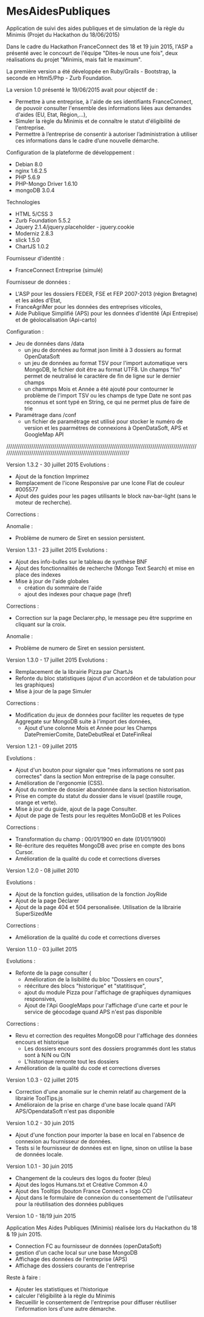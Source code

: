 # MesAidesPubliques
Application de suivi des aides publiques et de simulation de la règle du Minimis (Projet du Hackathon du 18/06/2015)

Dans le cadre du Hackathon FranceConnect des 18 et 19 juin 2015, l'ASP a présenté avec le concourt de l'équipe "Dites-le nous une fois", deux réalisations du projet "Minimis, mais fait le maximum".

La première version a été développée en Ruby/Grails - Bootstrap, la seconde en Html5/Php - Zurb Foundation.

La version 1.0 présenté le 19/06/2015 avait pour objectif  de :
 - Permettre à une entreprise, à l'aide de ses identifiants FranceConnect, de pouvoir consulter l'ensemble des  informations liées aux demandes d'aides (EU, Etat, Région,...),
 - Simuler la règle du Minimis et de connaître le statut d'éligibilité de l'entreprise.
- Permettre à l’entreprise de consentir à autoriser l’administration à utiliser ces informations dans le cadre d’une nouvelle démarche.

Configuration de la plateforme de développement :
- Debian 8.0
- nginx 1.6.2.5
- PHP 5.6.9
- PHP-Mongo Driver 1.6.10
- mongoDB 3.0.4
 
Technologies
- HTML 5/CSS 3
- Zurb Foundation 5.5.2
- Jquery 2.1.4/jquery.placeholder - jquery.cookie
- Moderniz 2.8.3
- slick 1.5.0
- ChartJS 1.0.2

Fournisseur d'identité :
- FranceConnect Entreprise (simulé)

Fournisseur de données :
- L'ASP pour les dossiers FEDER, FSE et FEP 2007-2013 (région Bretagne) et les aides d'Etat,
- FranceAgriMer pour les données des entreprises viticoles,
- Aide Publique Simplifié (APS) pour les données d'identité (Api Entrepise) et de géolocalisation (Api-carto)


Configuration :
- Jeu de données dans /data
	- un jeu de données au format json limité à 3 dossiers au format OpenDataSoft 
	- un jeu de données au format TSV pour l'import automatique vers MongoDB, le fichier doit être au format UTF8. Un champs "fin" permet de neutralisé le caractère de fin de ligne sur le dernier champs
	- un chammps Mois et Année a été ajouté pour contourner le problème de l'import TSV ou les champs de type Date ne sont pas reconnus et sont typé en String, ce qui ne permet plus de faire de trie
- Paramétrage  dans /conf
	- un fichier de paramétrage est utilisé pour stocker le numéro de version et les paarmétres de connexions à OpenDataSoft, APS et GoogleMap API


///////////////////////////////////////////////////////////////////////////////////////////////////////////////////////////////////////////////////////////////////

Version 1.3.2 - 30 juillet 2015
Evolutions :
- Ajout de la fonction Imprimez
- Remplacement de l'icone Responsive par une Icone Flat de couleur #005577
- Ajout des guides pour les pages utilisants le block nav-bar-light (sans le moteur de recherche).

Corrections :

Anomalie :
- Problème de numero de Siret en session persistent.


Version 1.3.1 - 23 juillet 2015
Evolutions :
- Ajout des info-bulles sur le tableau de synthèse BNF
- Ajout des fonctionnalités de recherche (Mongo Text Search) et mise en place des indexes
- Mise à jour de l'aide globales
	- création du sommaire de l'aide
	- ajout des indexes pour chaque page (href)

Corrections :
-  Correction sur la page Declarer.php, le message peu être supprime en cliquant sur la croix.

Anomalie :
- Problème de numero de Siret en session persistent.

Version 1.3.0 - 17 juillet 2015
Evolutions :
- Remplacement de la librairie Pizza par ChartJs
- Refonte du bloc statistiques (ajout d'un accordéon et de tabulation pour les graphiques)
- Mise à jour de la page Simuler

Corrections :
- Modification du jeux de données pour faciliter les requetes de type Aggregate sur MongoDB suite à l'import des données, 
	- Ajout d'une colonne Mois et Année pour les Champs DatePremierComite, DateDebutReal et DateFinReal


Version 1.2.1 - 09 juillet 2015

Evolutions :
- Ajout d'un bouton pour signaler que "mes informations ne sont pas correctes" dans la section Mon entreprise de la page consulter.
- Amélioration de l'ergonomie (CSS).
- Ajout du nombre de dossier abandonnée dans la section historisation.
- Prise en compte du statut du dossier dans le visuel (pastille rouge, orange et verte).
- Mise à jour du guide, ajout de la page Consulter.
- Ajout de page de Tests pour les requêtes MonGoDB et les Polices

Corrections :
- Transformation du champ : 00/01/1900 en date (01/01/1900)
- Ré-écriture des requêtes MongoDB avec prise en compte des bons Cursor.
- Amélioration de la qualité du code et corrections diverses

Version 1.2.0 - 08 juillet 2010

Evolutions :
- Ajout de la fonction guides, utilisation de la fonction JoyRide
- Ajout de la page Déclarer
- Ajout de la page 404 et 504 personalisée. Utilisation de la librairie SuperSizedMe

Corrections :
- Amélioration de la qualité du code et corrections diverses

Version 1.1.0 - 03 juillet 2015

Evolutions :
- Refonte de la page consulter (
	- Amélioration de la lisibilité du bloc "Dossiers en cours",
	- réécriture des blocs "historique" et "statitisque", 
	- ajout du module Pizza pour l'affichage de graphiques dynamiques responsives,
	- Ajout de l'Api GoogleMaps pour l'affichage d'une carte et pour le service de géocodage quand APS n'est pas disponible

Corrections :
- Revu et correction des requêtes MongoDB pour l'affichage des données encours et historique
	- Les dossiers encours sont des dossiers programmés dont les status sont à N/N ou O/N
	- L'historique remonte tout les dossiers
- Amélioration de la qualité du code et corrections diverses

Version 1.0.3 - 02 juillet 2015
- Correction d'une anomalie sur le chemin relatif au chargement de la librairie ToolTips.js
- Amélioraion de la prise en charge d'une base locale quand l'API APS/OpendataSoft n'est pas disponible

Version 1.0.2 - 30 juin 2015
- Ajout d'une fonction pour importer la base en local en l'absence de connexion au fournisseur de données.
- Tests si le fournisseur de données est en ligne, sinon on utilise la base de données locale.

Version 1.0.1 - 30 juin 2015
- Changement de la couleurs des logos du footer (bleu)
- Ajout des logos Humans.txt et Créative Common 4.0
- Ajout des Tooltips (bouton France Connect + logo CC)
- Ajout dans le formulaire de connexion du consentement de l'utilisateur pour la réutilisation des données publiques 

Version 1.0 - 18/19 juin 2015

Application Mes Aides Publiques (Minimis) réalisée lors du Hackathon du 18 & 19 juin 2015.
- Connection FC au fournisseur de données (openDataSoft)
- gestion d'un cache local sur une base MongoDB
- Affichage des données de l'entreprise (APS)
- Affichage des dossiers courants de l'entreprise

Reste à faire :
- Ajouter les statistiques et l'historique
- calculer l'éligibilité à la règle du Minimis
- Recueillir le consentement de l'entreprise pour diffuser réutiliser
l'information lors d'une autre démarche.